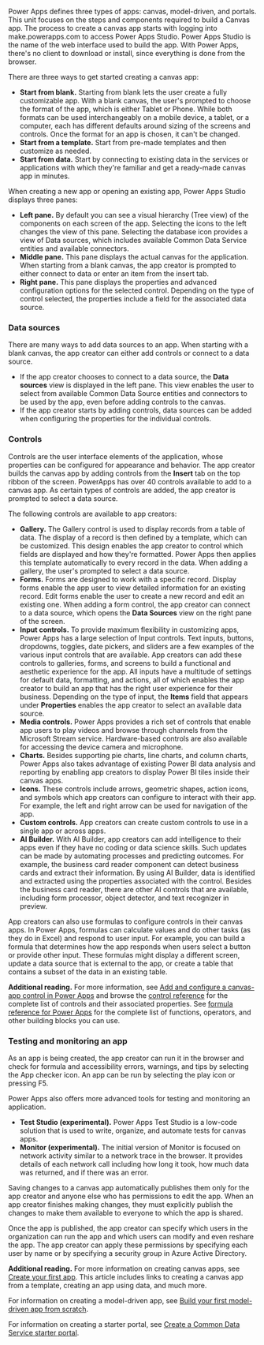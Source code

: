 Power Apps defines three types of apps: canvas, model-driven, and portals. This unit focuses on the steps and components required to build a Canvas app. The process to create a canvas app starts with logging into make.powerapps.com to access Power Apps Studio. Power Apps Studio is the name of the web interface used to build the app. With Power Apps, there's no client to download or install, since everything is done from the browser.

There are three ways to get started creating a canvas app:

 -  **Start from blank.** Starting from blank lets the user create a fully customizable app. With a blank canvas, the user's prompted to choose the format of the app, which is either Tablet or Phone. While both formats can be used interchangeably on a mobile device, a tablet, or a computer, each has different defaults around sizing of the screens and controls. Once the format for an app is chosen, it can't be changed.
 -  **Start from a template.** Start from pre-made templates and then customize as needed.
 -  **Start from data.** Start by connecting to existing data in the services or applications with which they're familiar and get a ready-made canvas app in minutes.

When creating a new app or opening an existing app, Power Apps Studio displays three panes:

 -  **Left pane.** By default you can see a visual hierarchy (Tree view) of the components on each screen of the app. Selecting the icons to the left changes the view of this pane. Selecting the database icon provides a view of Data sources, which includes available Common Data Service entities and available connectors.
 -  **Middle pane.** This pane displays the actual canvas for the application. When starting from a blank canvas, the app creator is prompted to either connect to data or enter an item from the insert tab.
 -  **Right pane.** This pane displays the properties and advanced configuration options for the selected control. Depending on the type of control selected, the properties include a field for the associated data source.

### Data sources

There are many ways to add data sources to an app. When starting with a blank canvas, the app creator can either add controls or connect to a data source.

 -  If the app creator chooses to connect to a data source, the **Data sources** view is displayed in the left pane. This view enables the user to select from available Common Data Source entities and connectors to be used by the app, even before adding controls to the canvas.
 -  If the app creator starts by adding controls, data sources can be added when configuring the properties for the individual controls.

### Controls

Controls are the user interface elements of the application, whose properties can be configured for appearance and behavior. The app creator builds the canvas app by adding controls from the **Insert** tab on the top ribbon of the screen. PowerApps has over 40 controls available to add to a canvas app. As certain types of controls are added, the app creator is prompted to select a data source.

The following controls are available to app creators:

 -  **Gallery.** The Gallery control is used to display records from a table of data. The display of a record is then defined by a template, which can be customized. This design enables the app creator to control which fields are displayed and how they're formatted. Power Apps then applies this template automatically to every record in the data. When adding a gallery, the user's prompted to select a data source.
 -  **Forms.** Forms are designed to work with a specific record. Display forms enable the app user to view detailed information for an existing record. Edit forms enable the user to create a new record and edit an existing one. When adding a form control, the app creator can connect to a data source, which opens the **Data Sources** view on the right pane of the screen.
 -  **Input controls.** To provide maximum flexibility in customizing apps, Power Apps has a large selection of Input controls. Text inputs, buttons, dropdowns, toggles, date pickers, and sliders are a few examples of the various input controls that are available. App creators can add these controls to galleries, forms, and screens to build a functional and aesthetic experience for the app. All inputs have a multitude of settings for default data, formatting, and actions, all of which enables the app creator to build an app that has the right user experience for their business. Depending on the type of input, the **Items** field that appears under **Properties** enables the app creator to select an available data source.
 -  **Media controls.** Power Apps provides a rich set of controls that enable app users to play videos and browse through channels from the Microsoft Stream service. Hardware-based controls are also available for accessing the device camera and microphone.
 -  **Charts.** Besides supporting pie charts, line charts, and column charts, Power Apps also takes advantage of existing Power BI data analysis and reporting by enabling app creators to display Power BI tiles inside their canvas apps.
 -  **Icons.** These controls include arrows, geometric shapes, action icons, and symbols which app creators can configure to interact with their app. For example, the left and right arrow can be used for navigation of the app.
 -  **Custom controls.** App creators can create custom controls to use in a single app or across apps.
 -  **AI Builder.** With AI Builder, app creators can add intelligence to their apps even if they have no coding or data science skills. Such updates can be made by automating processes and predicting outcomes. For example, the business card reader component can detect business cards and extract their information. By using AI Builder, data is identified and extracted using the properties associated with the control. Besides the business card reader, there are other AI controls that are available, including form processor, object detector, and text recognizer in preview.

App creators can also use formulas to configure controls in their canvas apps. In Power Apps, formulas can calculate values and do other tasks (as they do in Excel) and respond to user input. For example, you can build a formula that determines how the app responds when users select a button or provide other input. These formulas might display a different screen, update a data source that is external to the app, or create a table that contains a subset of the data in an existing table.

**Additional reading.** For more information, see [Add and configure a canvas-app control in Power Apps](/powerapps/maker/canvas-apps/add-configure-controls) and browse the [control reference](/powerapps/maker/canvas-apps/reference-properties) for the complete list of controls and their associated properties. See [formula reference for Power Apps](/powerapps/maker/canvas-apps/formula-reference) for the complete list of functions, operators, and other building blocks you can use.

### Testing and monitoring an app

As an app is being created, the app creator can run it in the browser and check for formula and accessibility errors, warnings, and tips by selecting the App checker icon. An app can be run by selecting the play icon or pressing F5.

Power Apps also offers more advanced tools for testing and monitoring an application.

 -  **Test Studio (experimental).** Power Apps Test Studio is a low-code solution that is used to write, organize, and automate tests for canvas apps.
 -  **Monitor (experimental).** The initial version of Monitor is focused on network activity similar to a network trace in the browser. It provides details of each network call including how long it took, how much data was returned, and if there was an error.

Saving changes to a canvas app automatically publishes them only for the app creator and anyone else who has permissions to edit the app. When an app creator finishes making changes, they must explicitly publish the changes to make them available to everyone to which the app is shared.

Once the app is published, the app creator can specify which users in the organization can run the app and which users can modify and even reshare the app. The app creator can apply these permissions by specifying each user by name or by specifying a security group in Azure Active Directory.

**Additional reading.** For more information on creating canvas apps, see [Create your first app](/powerapps/maker/canvas-apps/get-started-test-drive). This article includes links to creating a canvas app from a template, creating an app using data, and much more.

For information on creating a model-driven app, see [Build your first model-driven app from scratch](/powerapps/maker/model-driven-apps/build-first-model-driven-app).

For information on creating a starter portal, see [Create a Common Data Service starter portal](/powerapps/maker/portals/create-portal).
